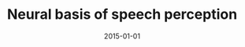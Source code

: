---
title: "Neural basis of speech perception"
collection: publications
permalink: /publication/2015_neural-basis-of-speech-perception
date: 2015-01-01
year: 2015
venue: 'Handbook of Clinical Neurology. Volume 129: The Human Auditory System'
authors: 'Hickok G &amp; Poeppel D'
number: '25'
citation: 'Hickok G &amp; Poeppel D (2015). Neural basis of speech perception. In: Handbook of Clinical Neurology. Volume 129: The Human Auditory System.'
category: 'chapter'
editor: 'Celesia &amp; Hickok (ed.)'
---